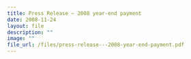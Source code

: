 ```yaml
---
title: Press Release – 2008 year‑end payment
date: 2008-11-24
layout: file
description: ""
image: ""
file_url: /files/press-release---2008-year-end-payment.pdf
---
```

